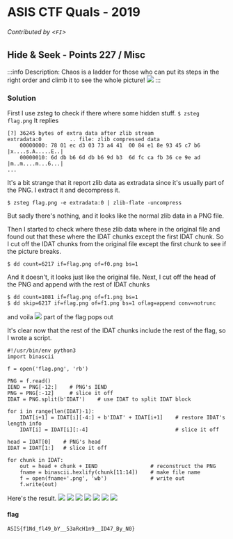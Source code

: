 # ASIS CTF Quals - 2019
###### Contributed by <`FI`>


## Hide & Seek - Points 227 / Misc

:::info
Description:
Chaos is a ladder for those who can put its steps in the right order and climb it to see the whole picture!
![](https://i.imgur.com/tWp35vP.png)
:::

### Solution
First I use zsteg to check if there where some hidden stuff.
`$ zsteg flag.png`
It replies
```
[?] 36245 bytes of extra data after zlib stream
extradata:0         .. file: zlib compressed data
    00000000: 78 01 ec d3 03 73 a4 41  00 84 e1 8e 93 45 c7 b6  |x....s.A.....E..|
    00000010: 6d db b6 6d db b6 9d b3  6d fc ca fb 36 ce 9e ad  |m..m....m...6...|
...
```
It's a bit strange that it report zlib data as extradata since it's usually part of the PNG.
I extract it and decompress it.
```
$ zsteg flag.png -e extradata:0 | zlib-flate -uncompress
```
But sadly there's nothing, and it looks like the normal zlib data in a PNG file.

Then I started to check where these zlib data where in the original file and found out that these where the IDAT chunks except the first IDAT chunk.
So I cut off the IDAT chunks from the original file except the first chunk to see if the picture breaks.
```=bash
$ dd count=6217 if=flag.png of=f0.png bs=1
```
And it doesn't, it looks just like the original file.
Next, I cut off the head of the PNG and append with the rest of IDAT chunks
```=bash
$ dd count=1081 if=flag.png of=f1.png bs=1    
$ dd skip=6217 if=flag.png of=f1.png bs=1 oflag=append conv=notrunc
```
and voila
![](https://i.imgur.com/RSKKpr8.png)
part of the flag pops out

It's clear now that the rest of the IDAT chunks include the rest of the flag, so I wrote a script.
```=python3
#!/usr/bin/env python3
import binascii

f = open('flag.png', 'rb')

PNG = f.read()
IEND = PNG[-12:]    # PNG's IEND
PNG = PNG[:-12]     # slice it off
IDAT = PNG.split(b'IDAT')    # use IDAT to split IDAT block

for i in range(len(IDAT)-1):
    IDAT[i+1] = IDAT[i][-4:] + b'IDAT' + IDAT[i+1]    # restore IDAT's length info
    IDAT[i] = IDAT[i][:-4]                            # slice it off

head = IDAT[0]    # PNG's head
IDAT = IDAT[1:]   # slice it off

for chunk in IDAT:
    out = head + chunk + IEND                 # reconstruct the PNG 
    fname = binascii.hexlify(chunk[11:14])    # make file name
    f = open(fname+'.png', 'wb')              # write out
    f.write(out)
```
Here's the result.
![](https://i.imgur.com/9vZ2aZQ.png)
![](https://i.imgur.com/n9FowA5.png)
![](https://i.imgur.com/YwkpyIq.png)
![](https://i.imgur.com/MTxq2Kc.png)
![](https://i.imgur.com/6t1gljr.png)
![](https://i.imgur.com/jgPMTL1.png)
![](https://i.imgur.com/6XpTSqy.png)
#### flag
`ASIS{f1Nd_fl49_bY__53aRcH1n9__ID47_By_N0}`

